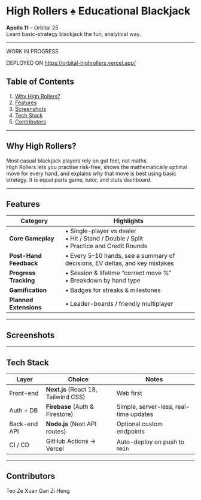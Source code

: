 # High Rollers ♠️ Educational Blackjack

**Apollo 11** – Orbital 25  
Learn basic-strategy blackjack the fun, analytical way.

---

WORK IN PROGRESS

DEPLOYED ON https://orbital-highrollers.vercel.app/

## Table of Contents

1. [Why High Rollers?](#why-highrollers)
2. [Features](#features)
3. [Screenshots](#screenshots)
4. [Tech Stack](#tech-stack)
5. [Contributors](#contributors)

---

## Why High Rollers? <a name="why-highrollers"></a>

Most casual blackjack players rely on gut feel, not maths.  
High Rollers lets you practise risk-free, shows the mathematically optimal move for every hand, and explains _why_ that move is best using basic strategy. It is equal parts game, tutor, and stats dashboard.

---

## Features <a name="features"></a>

| Category               | Highlights                                                                                  |
| ---------------------- | ------------------------------------------------------------------------------------------- |
| **Core Gameplay**      | • Single-player vs dealer<br>• Hit / Stand / Double / Split<br>• Practice and Credit Rounds |
| **Post-Hand Feedback** | • Every 5–10 hands, see a summary of decisions, EV deltas, and key mistakes                 |
| **Progress Tracking**  | • Session & lifetime “correct move %”<br>• Breakdown by hand type                           |
| **Gamification**       | • Badges for streaks & milestones                                                           |
| **Planned Extensions** | • Leader-boards / friendly multiplayer                                                      |

---

## Screenshots <a name="screenshots"></a>

---

## Tech Stack <a name="tech-stack"></a>

| Layer        | Choice                               | Notes                                  |
| ------------ | ------------------------------------ | -------------------------------------- |
| Front-end    | **Next.js** (React 18, Tailwind CSS) | Web first                              |
| Auth + DB    | **Firebase** (Auth & Firestore)      | Simple, server-less, real-time updates |
| Back-end API | **Node.js** (Next API routes)        | Optional custom endpoints              |
| CI / CD      | GitHub Actions → Vercel              | Auto-deploy on push to `main`          |

---

## Contributors <a name="contributors"></a>

Teo Ze Xuan
Gan Zi Heng
